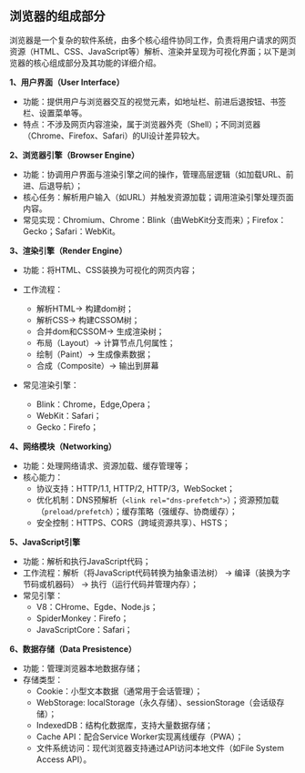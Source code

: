 ## 浏览器的组成部分

浏览器是一个复杂的软件系统，由多个核心组件协同工作，负责将用户请求的网页资源（HTML、CSS、JavaScript等）解析、渲染并呈现为可视化界面；以下是浏览器的核心组成部分及其功能的详细介绍。

**1、用户界面（User Interface）**
- 功能：提供用户与浏览器交互的视觉元素，如地址栏、前进后退按钮、书签栏、设置菜单等。
- 特点：不涉及网页内容渲染，属于浏览器外壳（Shell）；不同浏览器（Chrome、Firefox、Safari）的UI设计差异较大。

**2、浏览器引擎（Browser Engine）**
- 功能：协调用户界面与渲染引擎之间的操作，管理高层逻辑（如加载URL、前进、后退导航）；
- 核心任务：解析用户输入（如URL）并触发资源加载；调用渲染引擎处理页面内容。
- 常见实现：Chromium、Chrome：Blink（由WebKit分支而来）；Firefox：Gecko；Safari：WebKit。

**3、渲染引擎（Render Engine）**
- 功能：将HTML、CSS装换为可视化的网页内容；
- 工作流程：
   - 解析HTML→ 构建dom树；
   - 解析CSS→ 构建CSSOM树；
   - 合并dom和CSSOM→ 生成渲染树；
   - 布局（Layout）→ 计算节点几何属性；
   - 绘制（Paint）→ 生成像素数据；
   - 合成（Composite）→ 输出到屏幕
 
- 常见渲染引擎：
   - Blink：Chrome，Edge,Opera；
   - WebKit：Safari；
   - Gecko：Firefo；
 
**4、网络模块（Networking）**
- 功能：处理网络请求、资源加载、缓存管理等；
- 核心能力：
   - 协议支持：HTTP/1.1, HTTP/2, HTTP/3，WebSocket；
   - 优化机制：DNS预解析（`<link rel="dns-prefetch">`）；资源预加载（`preload/prefetch`）；缓存策略（强缓存、协商缓存）；
   - 安全控制：HTTPS、CORS（跨域资源共享）、HSTS；


**5、JavaScript引擎**
- 功能：解析和执行JavaScript代码；
- 工作流程：解析（将JavaScript代码转换为抽象语法树） → 编译（装换为字节码或机器码） → 执行（运行代码并管理内存）；
- 常见引擎：
   - V8：CHrome、Egde、Node.js；
   - SpiderMonkey：Firefo；
   - JavaScriptCore：Safari；

 **6、数据存储（Data Presistence）**
 - 功能：管理浏览器本地数据存储；
 - 存储类型：
    - Cookie：小型文本数据（通常用于会话管理）；
    - WebStorage: localStorage（永久存储）、sessionStorage（会话级存储）；
    - IndexedDB：结构化数据库，支持大量数据存储；
    - Cache API：配合Service Worker实现离线缓存（PWA）；
    - 文件系统访问：现代浏览器支持通过API访问本地文件（如File System Access API）。
  







